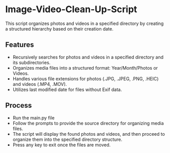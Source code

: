 # Image-Video-Clean-Up-Script

This script organizes photos and videos in a specified directory by creating a structured hierarchy based on their creation date.

## Features

- Recursively searches for photos and videos in a specified directory and its subdirectories.
- Organizes media files into a structured format: Year/Month/Photos or Videos.
- Handles various file extensions for photos (.JPG, .JPEG, .PNG, .HEIC) and videos (.MP4, .MOV).
- Utilizes last modified date for files without Exif data.

## Process
 - Run the main.py file
 - Follow the prompts to provide the source directory for organizing media files.
 - The script will display the found photos and videos, and then proceed to organize them into the specified directory structure.
 - Press any key to exit once the files are moved.
